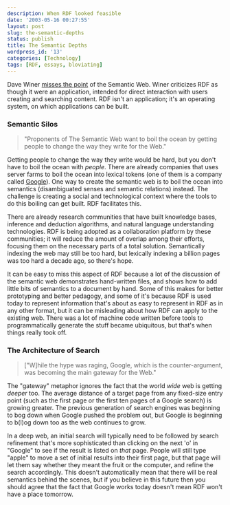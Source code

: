 ```yaml
---
description: When RDF looked feasible
date: '2003-05-16 00:27:55'
layout: post
slug: the-semantic-depths
status: publish
title: The Semantic Depths
wordpress_id: '13'
categories: [Technology]
tags: [RDF, essays, bloviating]
---
```


Dave Winer [misses the point](http://scriptingnews.userland.com/2003/05/12#When:4:32:21AM) of the Semantic Web.  Winer criticizes RDF as though it were an application, intended for direct interaction with users creating and searching content.  RDF isn't an application; it's an operating system, on which applications can be built.

### Semantic Silos

> "Proponents of The Semantic Web want to boil the ocean by getting people to change the way they write for the Web."

Getting people to change the way they write would be hard, but you don't have to boil the ocean with _people_.  There are already companies that uses server farms to boil the ocean into lexical tokens (one of them is a company called [Google](http://www.google.com)). One way to create the semantic web is to boil the ocean into semantics (disambiguated senses and semantic relations) instead.  The challenge is creating a social and technological context where the tools to do this boiling can get built.  RDF facilitates this.

There are already research communities that have built knowledge bases, inference and deduction algorithms, and natural language understanding technologies.  RDF is being adopted as a collaboration platform by these communities; it will reduce the amount of overlap among their efforts, focusing them on the necessary parts of a total solution.  Semantically indexing the web may still be too hard, but lexically indexing a billion pages was too hard a decade ago, so there's hope.

It can be easy to miss this aspect of RDF because a lot of the discussion of the semantic web demonstrates hand-written files, and shows how to add little bits of semantics to a document by hand.  Some of this makes for better prototyping and better pedagogy, and some of it's because RDF is used today to represent information that's about as easy to represent in RDF as in any other format, but it can be misleading about how RDF can apply to the existing web.  There was a lot of machine code written before tools to programmatically generate the stuff became ubiquitous, but that's when things really took off.

### The Architecture of Search

> ["W]hile the hype was raging, Google, which is the counter-argument, was becoming the main gateway for the Web."

The "gateway" metaphor ignores the fact that the world _wide_ web is getting _deeper_ too.  The average distance of a target page from any fixed-size entry point (such as the first page or the first ten pages of a Google search) is growing greater.  The previous generation of search engines was beginning to bog down when Google pushed the problem out, but Google is beginning to b(l)og down too as the web continues to grow.

In a deep web, an initial search will typically need to be followed by search refinement that's more sophisticated than clicking on the next 'o' in "Google" to see if the result is listed on _that_ page. People will still type "apple" to move a set of initial results into their first page, but that page will let them say whether they meant the fruit or the computer, and refine the search accordingly.  This doesn't automatically mean that there will be real semantics behind the scenes, but if you believe in this future then you should agree that the fact that Google works today doesn't mean RDF won't have a place tomorrow.
